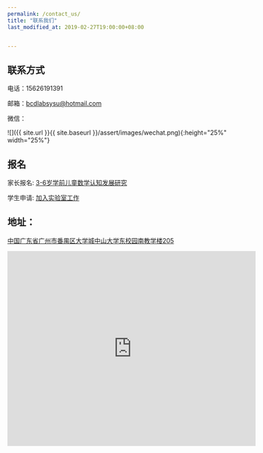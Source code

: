```yaml
---
permalink: /contact_us/
title: "联系我们"
last_modified_at: 2019-02-27T19:00:00+08:00


---
```


## 联系方式

电话：15626191391

邮箱：bcdlabsysu@hotmail.com

微信：

![]({{ site.url }}{{ site.baseurl }}/assert/images/wechat.png){:height="25%" width="25%"}

## 报名

家长报名: [3-6岁学前儿童数学认知发展研究](http://www.wjx.top/m/32406220.aspx)

学生申请: [加入实验室工作](http://www.wjx.top/m/31474167.aspx)

## 地址：

[中国广东省广州市番禺区大学城中山大学东校园南教学楼205](https://f.amap.com/2Tm8u_0036Lcb)

<iframe width='560' height='440' frameborder='0' scrolling='no' marginheight='0' marginwidth='0' src='https://f.amap.com/2Tm8u_0036Lcb'></iframe>

